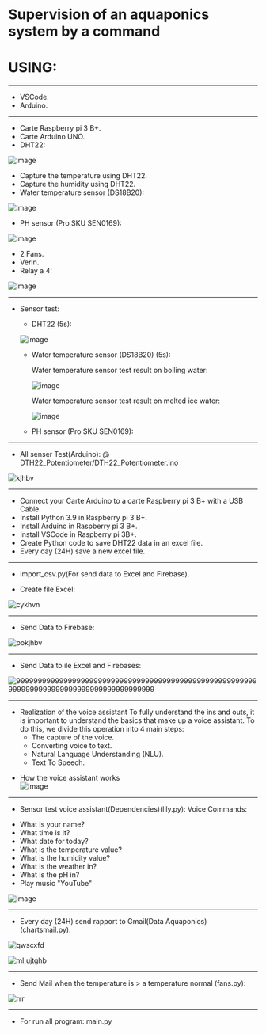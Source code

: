 # Supervision of an aquaponics system by a command
# USING:
**************
- VSCode.
- Arduino.
**************
- Carte Raspberry pi 3 B+.
- Carte Arduino UNO.
- DHT22:

![image](https://user-images.githubusercontent.com/60444937/124829577-b327e700-df70-11eb-9333-4b9fcb267525.png)

- Capture the temperature using DHT22.
- Capture the humidity using DHT22.
- Water temperature sensor (DS18B20):

![image](https://user-images.githubusercontent.com/60444937/124829388-7825b380-df70-11eb-8ddd-3eb5a3e93f22.png)

- PH sensor (Pro SKU SEN0169):

![image](https://user-images.githubusercontent.com/60444937/124829681-ce92f200-df70-11eb-9262-ff809b3c52ce.png)

-  2 Fans.
-  Verin.
-  Relay a 4:

![image](https://user-images.githubusercontent.com/60444937/124829742-ec605700-df70-11eb-83a0-f8d185b2d21b.png)
 
 *******************************************
* Sensor test:
  - DHT22 (5s):
       
   ![image](https://user-images.githubusercontent.com/60444937/124831492-334f4c00-df73-11eb-924e-2ffed7fe72ee.png)
       
  - Water temperature sensor (DS18B20) (5s):
      
    Water temperature sensor test result on boiling water:
          
    ![image](https://user-images.githubusercontent.com/60444937/124831827-ac4ea380-df73-11eb-8b74-596b9a3b8b6c.png)
          
    Water temperature sensor test result on melted ice water:
          
    ![image](https://user-images.githubusercontent.com/60444937/124831934-d2744380-df73-11eb-8a4f-a3ee471d28d9.png)
          
  - PH sensor (Pro SKU SEN0169):  
**************************************************
- All senser Test(Arduino):
@ DTH22_Potentiometer/DTH22_Potentiometer.ino

![kjhbv](https://user-images.githubusercontent.com/60444937/124835283-fd14cb00-df78-11eb-8e73-6225deb36b44.PNG)

**************************************************
- Connect your Carte Arduino to a carte Raspberry pi 3 B+ with a USB Cable.
- Install Python 3.9 in Raspberry pi 3 B+.
- Install Arduino in Raspberry pi 3 B+.
- Install VSCode in Raspberry pi 3B+.
- Create Python code to save DHT22 data in an excel file.
- Every day (24H) save a new excel file.
**************************************************
* import_csv.py(For send data to Excel and Firebase).
- Create file Excel:

![cykhvn](https://user-images.githubusercontent.com/60444937/124834003-ec635580-df76-11eb-9af6-7498f22d59b6.PNG)

**************************************************
- Send Data to Firebase:

![pokjhbv](https://user-images.githubusercontent.com/60444937/124834238-511eb000-df77-11eb-9773-56b2d4d4011e.PNG)

**************************************************
- Send Data to  ile Excel and Firebases:

![999999999999999999999999999999999999999999999999999999999999999999999999999999999999999999](https://user-images.githubusercontent.com/60444937/124834342-7dd2c780-df77-11eb-9cc5-8d2ae761654d.PNG)

**************************************************
- Realization of the voice assistant
To fully understand the ins and outs, it is important to understand the basics that make up a voice assistant. To do this, we divide this operation into 4 main steps: 
     - The capture of the voice.
     - Converting voice to text.
     - Natural Language Understanding (NLU).
     - Text To Speech.
* How the voice assistant works    
![image](https://user-images.githubusercontent.com/60444937/124832593-c6d54c80-df74-11eb-9c60-fca0e76247e5.png)
***************************************************
* Sensor test voice assistant(Dependencies)(lily.py):
Voice Commands:
- What is your name?
- What time is it?
- What date for today?
- What is the temperature value?
- What is the humidity value?
- What is the weather in?
- What is the pH in?
- Play music "YouTube"

![image](https://user-images.githubusercontent.com/60444937/124833434-1405ee00-df76-11eb-9821-8a2ad56b16e5.png)

************************************************
- Every day (24H) send rapport to Gmail(Data Aquaponics)(chartsmail.py).

![qwscxfd](https://user-images.githubusercontent.com/60444937/124834522-d73af680-df77-11eb-9654-7fdae164edaa.PNG)

![ml;ujtghb](https://user-images.githubusercontent.com/60444937/124834502-d013e880-df77-11eb-93c6-51eb564adc6b.PNG)

***********************************************
- Send Mail when the temperature is > a temperature normal (fans.py):

![rrr](https://user-images.githubusercontent.com/60444937/124834618-fcc80000-df77-11eb-8f93-b937403cbdfe.PNG)

*************************************************
- For run all program:
main.py
